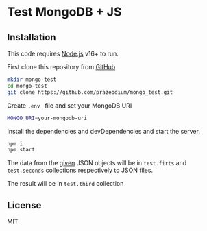 # Test MongoDB + JS

## Installation

This code requires [Node.js](https://nodejs.org/) v16+ to run.

First clone this repository from [GitHub](https://github.com/prazeodium/mongo_test.git)

```sh
mkdir mongo-test
cd mongo-test
git clone https://github.com/prazeodium/mongo_test.git
```

Create `.env ` file and set your MongoDB URI

```sh
MONGO_URI=your-mongodb-uri
```

Install the dependencies and devDependencies and start the server.

```sh
npm i
npm start
```

The data from the [given](https://paper.dropbox.com/doc/Test-MongoDB-JS-nZFhdJ6qjvMqXwcryLRmj) JSON objects will be in `test.firts` and `test.seconds` collections respectively to JSON files.

The result will be in `test.third` collection

## License

MIT
